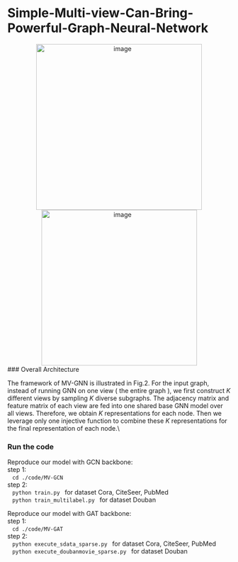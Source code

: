 # Simple-Multi-view-Can-Bring-Powerful-Graph-Neural-Network
<center><img width="374" alt="image" src="https://user-images.githubusercontent.com/101496242/217576624-342f8592-b588-49d6-ab08-9ccbea4da170.png"></center>

<center><img width="351" alt="image" src="https://user-images.githubusercontent.com/101496242/217576796-2ca599a5-74ac-4338-a73b-ed2578c5a898.png"></center>
### Overall Architecture

The framework of MV-GNN is illustrated in Fig.2. For the input graph, instead of running GNN on one view ( the entire graph ), we first construct $K$ different views by sampling $K$ diverse subgraphs. The adjacency matrix and feature matrix of each view are fed into one shared base GNN model over all views. Therefore, we obtain $K$ representations for each node. Then we leverage only one injective function to combine these $K$ representations for the final representation of each node.\

### Run the code
Reproduce our model with GCN backbone:\
step 1: \
 &ensp; <code>cd ./code/MV-GCN</code>\
step 2:\
 &ensp;  <code>python train.py </code> for dataset Cora, CiteSeer, PubMed\
 &ensp;  <code>python train_multilabel.py </code> for dataset Douban

Reproduce our model with GAT backbone:\
step 1: \
 &ensp;  <code>cd ./code/MV-GAT  </code>\
step 2:\
 &ensp;  <code>python execute_sdata_sparse.py </code> for dataset Cora, CiteSeer, PubMed\
 &ensp;  <code>python execute_doubanmovie_sparse.py  </code> for dataset Douban
